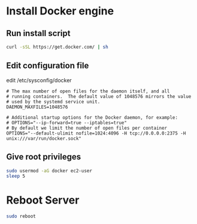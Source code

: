 # Install Docker engine

## Run install script

~~~bash
curl -sSL https://get.docker.com/ | sh
~~~

## Edit configuration file

edit /etc/sysconfig/docker

~~~text
# The max number of open files for the daemon itself, and all
# running containers.  The default value of 1048576 mirrors the value
# used by the systemd service unit.
DAEMON_MAXFILES=1048576

# Additional startup options for the Docker daemon, for example:
# OPTIONS="--ip-forward=true --iptables=true"
# By default we limit the number of open files per container
OPTIONS="--default-ulimit nofile=1024:4096 -H tcp://0.0.0.0:2375 -H unix:///var/run/docker.sock"
~~~

## Give root privileges

~~~bash
sudo usermod -aG docker ec2-user
sleep 5
~~~

# Reboot Server

~~~bash
sudo reboot
~~~

